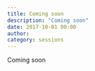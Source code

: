 ```yaml
---
title: Coming soon
description: "Coming soon"
date: 2017-10-01 00:00
author:
category: sessions
---
```

Coming soon